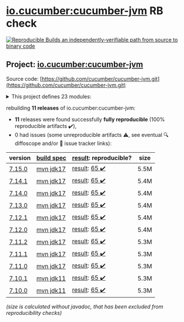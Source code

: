 [io.cucumber:cucumber-jvm](https://central.sonatype.com/artifact/io.cucumber/cucumber-jvm/versions) RB check
=======

[![Reproducible Builds](https://reproducible-builds.org/images/logos/rb.svg) an independently-verifiable path from source to binary code](https://reproducible-builds.org/)

## Project: [io.cucumber:cucumber-jvm](https://central.sonatype.com/artifact/io.cucumber/cucumber-jvm/versions)

Source code: [https://github.com/cucumber/cucumber-jvm.git](https://github.com/cucumber/cucumber-jvm.git)

<details><summary>This project defines 23 modules:</summary>

* [io.cucumber:cucumber-archetype](https://central.sonatype.com/artifact/io.cucumber/cucumber-archetype/7.15.0)
* [io.cucumber:cucumber-bom](https://central.sonatype.com/artifact/io.cucumber/cucumber-bom/7.15.0)
* [io.cucumber:cucumber-cdi2](https://central.sonatype.com/artifact/io.cucumber/cucumber-cdi2/7.15.0)
* [io.cucumber:cucumber-core](https://central.sonatype.com/artifact/io.cucumber/cucumber-core/7.15.0)
* [io.cucumber:cucumber-deltaspike](https://central.sonatype.com/artifact/io.cucumber/cucumber-deltaspike/7.15.0)
* [io.cucumber:cucumber-gherkin](https://central.sonatype.com/artifact/io.cucumber/cucumber-gherkin/7.15.0)
* [io.cucumber:cucumber-gherkin-messages](https://central.sonatype.com/artifact/io.cucumber/cucumber-gherkin-messages/7.15.0)
* [io.cucumber:cucumber-guice](https://central.sonatype.com/artifact/io.cucumber/cucumber-guice/7.15.0)
* [io.cucumber:cucumber-jakarta-cdi](https://central.sonatype.com/artifact/io.cucumber/cucumber-jakarta-cdi/7.15.0)
* [io.cucumber:cucumber-jakarta-openejb](https://central.sonatype.com/artifact/io.cucumber/cucumber-jakarta-openejb/7.15.0)
* [io.cucumber:cucumber-java](https://central.sonatype.com/artifact/io.cucumber/cucumber-java/7.15.0)
* [io.cucumber:cucumber-java8](https://central.sonatype.com/artifact/io.cucumber/cucumber-java8/7.15.0)
* [io.cucumber:cucumber-junit](https://central.sonatype.com/artifact/io.cucumber/cucumber-junit/7.15.0)
* [io.cucumber:cucumber-junit-platform-engine](https://central.sonatype.com/artifact/io.cucumber/cucumber-junit-platform-engine/7.15.0)
* [io.cucumber:cucumber-jvm](https://central.sonatype.com/artifact/io.cucumber/cucumber-jvm/7.15.0)
* [io.cucumber:cucumber-openejb](https://central.sonatype.com/artifact/io.cucumber/cucumber-openejb/7.15.0)
* [io.cucumber:cucumber-picocontainer](https://central.sonatype.com/artifact/io.cucumber/cucumber-picocontainer/7.15.0)
* [io.cucumber:cucumber-plugin](https://central.sonatype.com/artifact/io.cucumber/cucumber-plugin/7.15.0)
* [io.cucumber:cucumber-spring](https://central.sonatype.com/artifact/io.cucumber/cucumber-spring/7.15.0)
* [io.cucumber:cucumber-testng](https://central.sonatype.com/artifact/io.cucumber/cucumber-testng/7.15.0)
* [io.cucumber:datatable](https://central.sonatype.com/artifact/io.cucumber/datatable/7.15.0)
* [io.cucumber:datatable-matchers](https://central.sonatype.com/artifact/io.cucumber/datatable-matchers/7.15.0)
* [io.cucumber:docstring](https://central.sonatype.com/artifact/io.cucumber/docstring/7.15.0)
</details>

rebuilding **11 releases** of io.cucumber:cucumber-jvm:
- **11** releases were found successfully **fully reproducible** (100% reproducible artifacts :heavy_check_mark:),
- 0 had issues (some unreproducible artifacts :warning:, see eventual :mag: diffoscope and/or :memo: issue tracker links):

| version | [build spec](/BUILDSPEC.md) | [result](https://reproducible-builds.org/docs/jvm/): reproducible? | size |
| -- | --------- | ------ | -- |
| [7.15.0](https://central.sonatype.com/artifact/io.cucumber/cucumber-jvm/7.15.0/pom) | [mvn jdk17](cucumber-jvm-7.15.0.buildspec) | [result](cucumber-jvm-7.15.0.buildinfo): [65 :heavy_check_mark: ](cucumber-jvm-7.15.0.buildcompare) | 5.5M |
| [7.14.1](https://central.sonatype.com/artifact/io.cucumber/cucumber-jvm/7.14.1/pom) | [mvn jdk17](cucumber-jvm-7.14.1.buildspec) | [result](cucumber-jvm-7.14.1.buildinfo): [65 :heavy_check_mark: ](cucumber-jvm-7.14.1.buildcompare) | 5.4M |
| [7.14.0](https://central.sonatype.com/artifact/io.cucumber/cucumber-jvm/7.14.0/pom) | [mvn jdk17](cucumber-jvm-7.14.0.buildspec) | [result](cucumber-jvm-7.14.0.buildinfo): [65 :heavy_check_mark: ](cucumber-jvm-7.14.0.buildcompare) | 5.4M |
| [7.13.0](https://central.sonatype.com/artifact/io.cucumber/cucumber-jvm/7.13.0/pom) | [mvn jdk17](cucumber-jvm-7.13.0.buildspec) | [result](cucumber-jvm-7.13.0.buildinfo): [65 :heavy_check_mark: ](cucumber-jvm-7.13.0.buildcompare) | 5.4M |
| [7.12.1](https://central.sonatype.com/artifact/io.cucumber/cucumber-jvm/7.12.1/pom) | [mvn jdk17](cucumber-jvm-7.12.1.buildspec) | [result](cucumber-jvm-7.12.1.buildinfo): [65 :heavy_check_mark: ](cucumber-jvm-7.12.1.buildcompare) | 5.4M |
| [7.12.0](https://central.sonatype.com/artifact/io.cucumber/cucumber-jvm/7.12.0/pom) | [mvn jdk17](cucumber-jvm-7.12.0.buildspec) | [result](cucumber-jvm-7.12.0.buildinfo): [65 :heavy_check_mark: ](cucumber-jvm-7.12.0.buildcompare) | 5.4M |
| [7.11.2](https://central.sonatype.com/artifact/io.cucumber/cucumber-jvm/7.11.2/pom) | [mvn jdk17](cucumber-jvm-7.11.2.buildspec) | [result](cucumber-jvm-7.11.2.buildinfo): [65 :heavy_check_mark: ](cucumber-jvm-7.11.2.buildcompare) | 5.3M |
| [7.11.1](https://central.sonatype.com/artifact/io.cucumber/cucumber-jvm/7.11.1/pom) | [mvn jdk17](cucumber-jvm-7.11.1.buildspec) | [result](cucumber-jvm-7.11.1.buildinfo): [65 :heavy_check_mark: ](cucumber-jvm-7.11.1.buildcompare) | 5.3M |
| [7.11.0](https://central.sonatype.com/artifact/io.cucumber/cucumber-jvm/7.11.0/pom) | [mvn jdk17](cucumber-jvm-7.11.0.buildspec) | [result](cucumber-jvm-7.11.0.buildinfo): [65 :heavy_check_mark: ](cucumber-jvm-7.11.0.buildcompare) | 5.3M |
| [7.10.1](https://central.sonatype.com/artifact/io.cucumber/cucumber-jvm/7.10.1/pom) | [mvn jdk11](cucumber-jvm-7.10.1.buildspec) | [result](cucumber-jvm-7.10.1.buildinfo): [65 :heavy_check_mark: ](cucumber-jvm-7.10.1.buildcompare) | 5.3M |
| [7.10.0](https://central.sonatype.com/artifact/io.cucumber/cucumber-jvm/7.10.0/pom) | [mvn jdk11](cucumber-jvm-7.10.0.buildspec) | [result](cucumber-jvm-7.10.0.buildinfo): [65 :heavy_check_mark: ](cucumber-jvm-7.10.0.buildcompare) | 5.3M |

<i>(size is calculated without javadoc, that has been excluded from reproducibility checks)</i>
